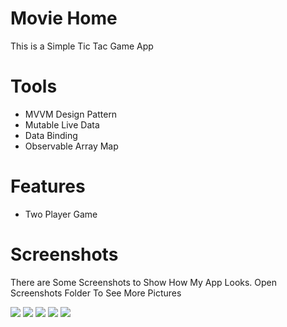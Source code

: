 # Movie Home

This is a Simple Tic Tac Game App

# Tools
- MVVM Design Pattern
- Mutable Live Data
- Data Binding
- Observable Array Map

# Features
- Two Player Game

# Screenshots 
There are Some Screenshots to Show How My App Looks. Open Screenshots Folder To See More Pictures

![](Screenshots/1.png)
![](Screenshots/2.png)
![](Screenshots/3.png)
![](Screenshots/4.png)
![](Screenshots/5.png)
